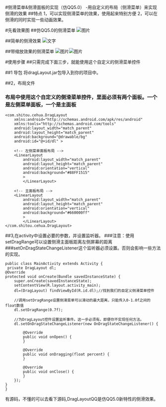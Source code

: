 #侧滑菜单&侧滑面板的实现（仿QQ5.0）
	-用自定义的布局（侧滑菜单）来实现侧滑的效果
##特点
	1，可以实现侧滑菜单的效果，使用起来特别方便
	2，可以在侧滑的同时实现一些动画效果。

#先看效果图
##仿QQ5.0的侧滑菜单
![图片](http://a2.qpic.cn/psb?/V13yyfT93I2jgl/S4FZBiN1ENeB4rc3ZyQu02EiOTQr9Ww1oEq57iWSWDU!/b/dB4BAAAAAAAA&bo=bAGGAmwBhgICEDQ!&rf=viewer_4)

##简单的侧滑效果
![文字](http://a2.qpic.cn/psb?/V13yyfT93I2jgl/bhr.4kEHMM7G5GNdbdlrjRk9TFrpwP9DPb4kcEaPG7A!/b/dB4BAAAAAAAA&bo=bAGGAmwBhgICDCg!&rf=viewer_4)


##带缩放效果的侧滑菜单
![图片](http://a2.qpic.cn/psb?/V13yyfT93I2jgl/X1OHhjJ2Avyl8IpfOwgoDmkkKUtcVl.j4KgM41IaRtg!/b/dBsBAAAAAAAA&bo=bAGGAmwBhgICKg4!&rf=viewer_4)![图片](http://a3.qpic.cn/psb?/V13yyfT93I2jgl/6g97V1fuBG6A7PwtXF2neITvWU.u0mqP0MhYOG19wvw!/b/dKEAAAAAAAAA&bo=bAGGAmwBhgICKw8!&rf=viewer_4)




#使用步骤
##只需完成下面三步，就能使用这个自定义的侧滑菜单控件

##1 导包
	将dragLayout.jar包导入到你的项目中。

##2，布局文件
### 布局中使用这个自定义的侧滑菜单控件，里面必须有两个面板。一个是左侧菜单面板，一个是主面板

	<com.shitou.cehua.DragLayout 
		xmlns:android="http://schemas.android.com/apk/res/android"
	    xmlns:tools="http://schemas.android.com/tools"
	    android:layout_width="match_parent"
	    android:layout_height="match_parent"
	    android:background="@drawable/bg"
	    android:id="@+id/dl" >

	    <!-- 左侧菜单面板布局 -->
		<LinearLayout 
		    android:layout_width="match_parent"
		    android:layout_height="match_parent"
		    android:orientation="vertical"
		    android:background="#88FF1515"
		    >
		    </LinearLayout>
		
		<!-- 主面板布局 -->
		<LinearLayout 
		    android:layout_width="match_parent"
		    android:layout_height="match_parent"
		    android:orientation="vertical"
		    android:background="#660000ff"
		    >
		    </LinearLayout>
	</com.shitou.cehua.DragLayout>

##3,在activity中设置必要的参数，并设置监听器。
###注意：使用setDragRange可以设置侧滑主面板距离左侧屏幕的距离
###setOnDragStateChangeListener这个监听器必须设置。否则会影响一些方法的实现。

    public class MainActivity extends Activity {
	 private DragLayout dl;
	@Override
	protected void onCreate(Bundle savedInstanceState) {
		super.onCreate(savedInstanceState);
		setContentView(R.layout.activity_main);
		dl=(DragLayout) findViewById(R.id.dl);//找到我们的自定义侧滑菜单控件
		
		//调用setDragRange设置侧滑菜单可以滑动的最大距离，只能传入0-1.0f之间的float数值
		dl.setDragRange(0.7f);
		
		//为DragLayout控件设置监听事件。这一步必须有。即便你不实现任何方法。
		dl.setOnDragStateChangeListener(new OnDragStateChangeListener() {
			
			@Override
			public void onOpen() {
			}
			
			@Override
			public void onDragging(float percent) {
			}
			
			@Override
			public void onClose() {
			}
		});
	}
	}

有源码，不懂的可以去看下源码,DragLayoutQQ是仿QQ5.0新特性的侧滑效果。